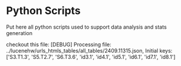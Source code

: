 # Python Scripts

Put here all python scripts used to support data analysis and stats generation


checkout this file: 
[DEBUG] Processing file: ../lucenehw/urls_htmls_tables/all_tables/2409.11315.json, Initial keys: ['S3.T1.3', 'S5.T2.7', 'S6.T3.6', 'id3.1', 'id4.1', 'id5.1', 'id6.1', 'id7.1', 'id8.1']
